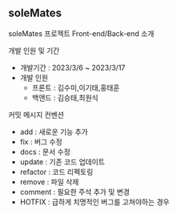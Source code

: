 ## soleMates


soleMates 프로젝트 Front-end/Back-end 소개



개발 인원 및 기간
- 개발기간 : 2023/3/6 ~ 2023/3/17
- 개발 인원
  - 프론트 : 김수미,이기태,홍태훈
  - 백앤드 : 김승태,최원식

커밋 메시지 컨벤션
- add : 새로운 기능 추가
- fix : 버그 수정
- docs : 문서 수정
- update : 기존 코드 업데이트
- refactor : 코드 리펙토링
- remove : 파일 삭제
- comment : 필요한 주석 추가 및 변경
- HOTFIX : 급하게 치명적인 버그를 고쳐야하는 경우







